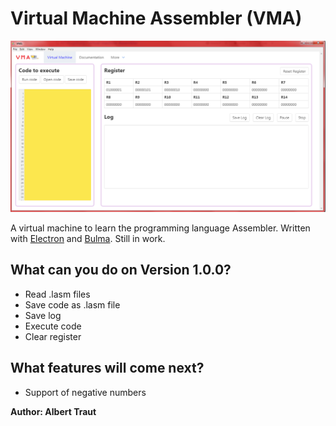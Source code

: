 # Virtual Machine Assembler (VMA)

![Example picture](https://raw.githubusercontent.com/AlTrAugsburg/virtual-machine-Assembler/master/assets/example.png)

A virtual machine to learn the programming language Assembler. Written with [Electron](https://electronjs.org "Electron homepage") and [Bulma](https://bulma.io). Still in work.

## What can you do on Version 1.0.0?

* Read .lasm files
* Save code as .lasm file
* Save log
* Execute code
* Clear register

## What features will come next?

* Support of negative numbers

**Author: Albert Traut**
